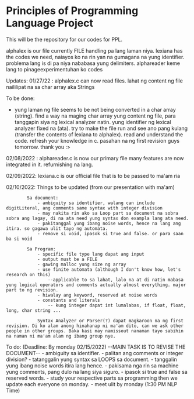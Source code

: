 # Principles of Programming Language Project

This will be the repository for our codes for PPL.

alphalex is our file currently FILE handling pa lang laman niya.
lexiana has the codes we need, naiayos ko na rin yan na gumagana na yung identifier. problema lang is di pa niya nababasa yung delimiters.
alphareader keme lang to pinageexperimentuhan ko codes

Updates:
01/27/22 : alphalex.c can now read files. lahat ng content ng file naililipat na sa char array aka Strings

To be done:
- yung laman ng file seems to be not being converted in a char array (string). find a way na maging char array yung content ng file, para tanggapin siya ng lexical analyzer natin. yung identifier ng lexical analyzer fixed na (ata). try to make the file run and see ano pang kulang (transfer the contents of lexiana to alphalex). read and understand the code. refresh your knowledge in c. pasahan na ng first revision guys tomorrow. thank you :>

02/08/2022 : alphareader.c is now our primary file many features are now integrated in it. refurnishing na lang.

02/09/2022: lexiana.c is our official file that is to be passed to ma'am ria

02/10/2022: Things to be updated (from our presentation with ma'am)

            Sa document:
                - ambiguity sa identifier, walang can include digitLiteral, ang comments same syntax with integer division
                - may nakita rin ako sa Loop part sa document na sobra sobra ang lagay, di na ata need yung syntax don exampla lang ata need.
                - pakitanggal yung ibang noise words, hence na lang ang itira. so gagawa ulit tayo ng automata.
                - remove si void, ipasok si true and false. or para saan ba si void

            Sa Program:
                - specific file type lang dapat ang input
                - output must be a FILE
                - gawing malloc yung size ng array
                - use finite automata (although I don't know how, let's research on this)
                    --applicable to sa lahat, lalo na at di natin mabasa yung logical operators and comments actually almost everything. major part to ng revision.
                - hiwalay ang keyword, reserved at noise words
                - constants and literals
                    -- kung integer dapat int lumalabas, if float, float, long, char string ...
                
                Syntax Analyzer or Parser(?) dapat magkaroon na ng first revision. Di ko alam anong hinahanap ni ma'am dito, can we ask other people in other groups. Baka kasi may namissout nanaman tayo sabihin na naman ni ma'am alam ng ibang group nye.

To do: (Deadline: By monday 02/15/2022)         --MAIN TASK IS TO REVISE THE DOCUMENT--
    - ambiguity sa identifier.
    - palitan ang comments or integer division?
    - tatanggalin yung syntax sa LOOPS sa document.
    - tanggalin yung ibang noise words itira lang hence.
    - pakisama nga rin sa machine yung comments, pang dulo na lang siya siguro. 
    - ipasok si true and false sa reserved words.
    - study your respective parts sa programming then we update each everyone on monday.
    - meet ulit by monday (1:30 PM NLP Time)